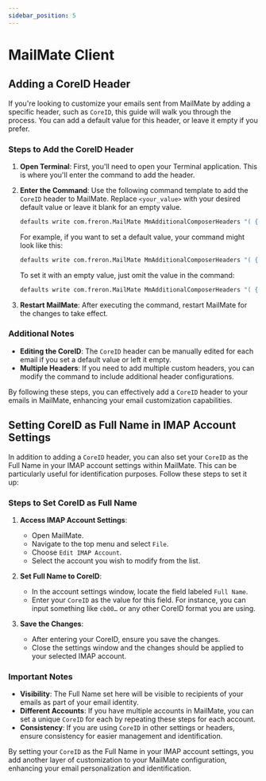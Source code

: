 ```yaml
---
sidebar_position: 5
---
```


# MailMate Client

## Adding a CoreID Header

If you're looking to customize your emails sent from MailMate by adding a specific header, such as `CoreID`, this guide will walk you through the process. You can add a default value for this header, or leave it empty if you prefer.

### Steps to Add the CoreID Header

1. **Open Terminal**: First, you'll need to open your Terminal application. This is where you'll enter the command to add the header.

2. **Enter the Command**: Use the following command template to add the `CoreID` header to MailMate. Replace `<your_value>` with your desired default value or leave it blank for an empty value.

    ```bash
    defaults write com.freron.MailMate MmAdditionalComposerHeaders "( { headerName = 'X-Coreid'; defaultValue = '<your_value>'; type = 'plain'; } )"
    ```

    For example, if you want to set a default value, your command might look like this:

    ```bash
    defaults write com.freron.MailMate MmAdditionalComposerHeaders "( { headerName = 'X-Coreid'; defaultValue = 'cb00…'; type = 'plain'; } )"
    ```

    To set it with an empty value, just omit the value in the command:

    ```bash
    defaults write com.freron.MailMate MmAdditionalComposerHeaders "( { headerName = 'X-Coreid'; defaultValue = ''; type = 'plain'; } )"
    ```

3. **Restart MailMate**: After executing the command, restart MailMate for the changes to take effect.

### Additional Notes

- **Editing the CoreID**: The `CoreID` header can be manually edited for each email if you set a default value or left it empty.
- **Multiple Headers**: If you need to add multiple custom headers, you can modify the command to include additional header configurations.

By following these steps, you can effectively add a `CoreID` header to your emails in MailMate, enhancing your email customization capabilities.

## Setting CoreID as Full Name in IMAP Account Settings

In addition to adding a `CoreID` header, you can also set your `CoreID` as the Full Name in your IMAP account settings within MailMate. This can be particularly useful for identification purposes. Follow these steps to set it up:

### Steps to Set CoreID as Full Name

1. **Access IMAP Account Settings**:
   - Open MailMate.
   - Navigate to the top menu and select `File`.
   - Choose `Edit IMAP Account`.
   - Select the account you wish to modify from the list.

2. **Set Full Name to CoreID**:
   - In the account settings window, locate the field labeled `Full Name`.
   - Enter your `CoreID` as the value for this field. For instance, you can input something like `cb00…` or any other CoreID format you are using.

3. **Save the Changes**:
   - After entering your CoreID, ensure you save the changes.
   - Close the settings window and the changes should be applied to your selected IMAP account.

### Important Notes

- **Visibility**: The Full Name set here will be visible to recipients of your emails as part of your email identity.
- **Different Accounts**: If you have multiple accounts in MailMate, you can set a unique `CoreID` for each by repeating these steps for each account.
- **Consistency**: If you are using `CoreID` in other settings or headers, ensure consistency for easier management and identification.

By setting your `CoreID` as the Full Name in your IMAP account settings, you add another layer of customization to your MailMate configuration, enhancing your email personalization and identification.
